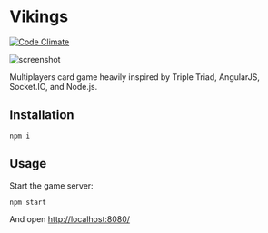 # Vikings 
[![Code Climate](https://codeclimate.com/github/michaelvial/vikings.png)](https://codeclimate.com/github/michaelvial/vikings)

![screenshot](http://i.imgur.com/HpLFsTW.png)

Multiplayers card game heavily inspired by Triple Triad, AngularJS, Socket.IO, and Node.js.

Installation
-----------

```
npm i
```

Usage
-----

Start the game server:
```
npm start
```

And open [http://localhost:8080/](http://localhost:8080/)
